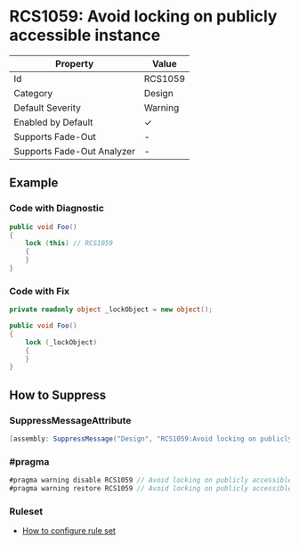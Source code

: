 # RCS1059: Avoid locking on publicly accessible instance

| Property                    | Value    |
| --------------------------- | -------- |
| Id                          | RCS1059  |
| Category                    | Design   |
| Default Severity            | Warning  |
| Enabled by Default          | &#x2713; |
| Supports Fade\-Out          | -        |
| Supports Fade\-Out Analyzer | -        |

## Example

### Code with Diagnostic

```csharp
public void Foo()
{
    lock (this) // RCS1059
    {
    }
}
```

### Code with Fix

```csharp
private readonly object _lockObject = new object();

public void Foo()
{
    lock (_lockObject)
    {
    }
}
```

## How to Suppress

### SuppressMessageAttribute

```csharp
[assembly: SuppressMessage("Design", "RCS1059:Avoid locking on publicly accessible instance.", Justification = "<Pending>")]
```

### \#pragma

```csharp
#pragma warning disable RCS1059 // Avoid locking on publicly accessible instance.
#pragma warning restore RCS1059 // Avoid locking on publicly accessible instance.
```

### Ruleset

* [How to configure rule set](../HowToConfigureAnalyzers.md)
